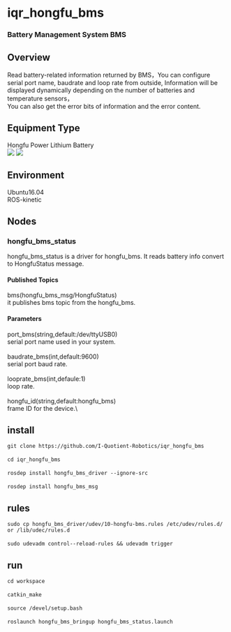 # iqr_hongfu_bms
### Battery Management System BMS
## Overview
Read battery-related information returned by BMS，You can configure serial port name, baudrate and loop rate from outside,
Information will be displayed dynamically depending on the number of batteries and temperature sensors，\
You can also get the error bits of information and the error content.
## Equipment Type
Hongfu Power Lithium Battery\
![](https://github.com/I-Quotient-Robotics/iqr_hongfu_bms/blob/master/type_pic/144283718.jpg)
![](https://github.com/I-Quotient-Robotics/iqr_hongfu_bms/blob/master/type_pic/60348685.jpg)

## Environment
Ubuntu16.04\
ROS-kinetic
## Nodes
### hongfu_bms_status
hongfu_bms_status is a driver for hongfu_bms. It reads battery info convert to HongfuStatus message.
#### Published Topics
bms(hongfu_bms_msg/HongfuStatus)\
it publishes bms topic from the hongfu_bms.
#### Parameters
port_bms(string,default:/dev/ttyUSB0)\
serial port name used in your system.\
\
baudrate_bms(int,default:9600)\
serial port baud rate.\
\
looprate_bms(int,defaule:1)\
loop rate.\
\
hongfu_id(string,default:hongfu_bms)\
frame ID for the device.\
## install
`git clone https://github.com/I-Quotient-Robotics/iqr_hongfu_bms`\
\
`cd iqr_hongfu_bms`\
\
`rosdep install hongfu_bms_driver --ignore-src`\
\
`rosdep install hongfu_bms_msg`
## rules
`sudo cp hongfu_bms_driver/udev/10-hongfu-bms.rules /etc/udev/rules.d/ or /lib/udec/rules.d`\
\
`sudo udevadm control--reload-rules && udevadm trigger`
## run
`cd workspace`\
\
`catkin_make`\
\
`source /devel/setup.bash`\
\
`roslaunch hongfu_bms_bringup hongfu_bms_status.launch`


